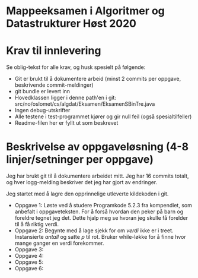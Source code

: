 # Mappeeksamen i Algoritmer og Datastrukturer Høst 2020

# Krav til innlevering

Se oblig-tekst for alle krav, og husk spesielt på følgende:

* Git er brukt til å dokumentere arbeid (minst 2 commits per oppgave, beskrivende commit-meldinger)	
* git bundle er levert inn
* Hovedklassen ligger i denne path'en i git: src/no/oslomet/cs/algdat/Eksamen/EksamenSBinTre.java
* Ingen debug-utskrifter
* Alle testene i test-programmet kjører og gir null feil (også spesialtilfeller)
* Readme-filen her er fyllt ut som beskrevet


# Beskrivelse av oppgaveløsning (4-8 linjer/setninger per oppgave)

Jeg har brukt git til å dokumentere arbeidet mitt. Jeg har 16 commits totalt, og hver logg-melding beskriver det jeg har gjort av endringer.

Jeg startet med å lagre den opprinnelige utleverte kildekoden i git.

* Oppgave 1: Løste ved å studere Programkode 5.2.3 fra kompendiet, som anbefalt i oppgaveteksten.
For å forså hvordan den peker på barn og foreldre tegnet jeg det.
Dette hjalp meg se hvoran jeg skulle få forelder til å få riktig verdi.
* Oppgave 2: Begynte med å lage sjekk for om _verdi_ ikke er i treet.
Instansierte _antall_ og satte _p_ til rot.
Bruker while-løkke for å finne hvor mange ganger en verdi forekommer.
* Oppgave 3:
* Oppgave 4:
* Oppgave 5:
* Oppgave 6:
